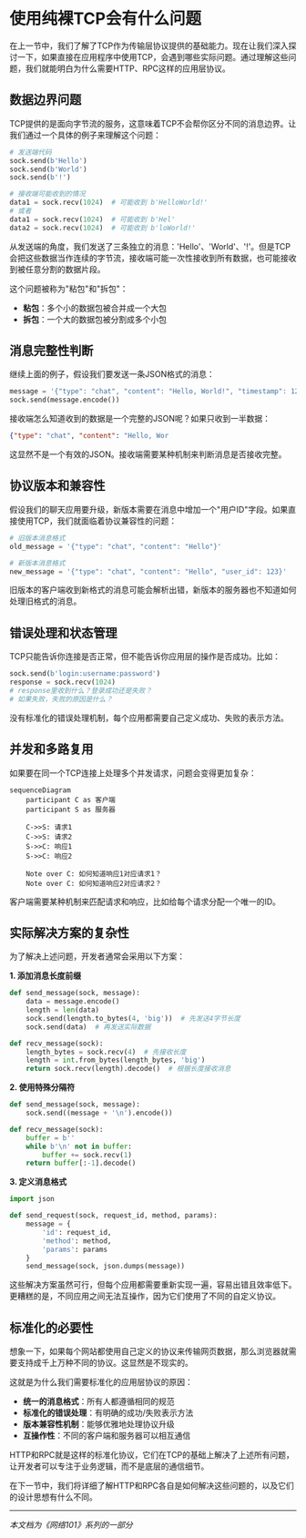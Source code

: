 # 使用纯裸TCP会有什么问题

在上一节中，我们了解了TCP作为传输层协议提供的基础能力。现在让我们深入探讨一下，如果直接在应用程序中使用TCP，会遇到哪些实际问题。通过理解这些问题，我们就能明白为什么需要HTTP、RPC这样的应用层协议。

## 数据边界问题

TCP提供的是面向字节流的服务，这意味着TCP不会帮你区分不同的消息边界。让我们通过一个具体的例子来理解这个问题：

```python
# 发送端代码
sock.send(b'Hello')
sock.send(b'World')
sock.send(b'!')

# 接收端可能收到的情况
data1 = sock.recv(1024)  # 可能收到 b'HelloWorld!'
# 或者
data1 = sock.recv(1024)  # 可能收到 b'Hel'
data2 = sock.recv(1024)  # 可能收到 b'loWorld!'
```

从发送端的角度，我们发送了三条独立的消息：'Hello'、'World'、'!'。但是TCP会把这些数据当作连续的字节流，接收端可能一次性接收到所有数据，也可能接收到被任意分割的数据片段。

这个问题被称为"粘包"和"拆包"：
- **粘包**：多个小的数据包被合并成一个大包
- **拆包**：一个大的数据包被分割成多个小包

## 消息完整性判断

继续上面的例子，假设我们要发送一条JSON格式的消息：

```python
message = '{"type": "chat", "content": "Hello, World!", "timestamp": 1234567890}'
sock.send(message.encode())
```

接收端怎么知道收到的数据是一个完整的JSON呢？如果只收到一半数据：

```json
{"type": "chat", "content": "Hello, Wor
```

这显然不是一个有效的JSON。接收端需要某种机制来判断消息是否接收完整。

## 协议版本和兼容性

假设我们的聊天应用要升级，新版本需要在消息中增加一个"用户ID"字段。如果直接使用TCP，我们就面临着协议兼容性的问题：

```python
# 旧版本消息格式
old_message = '{"type": "chat", "content": "Hello"}'

# 新版本消息格式
new_message = '{"type": "chat", "content": "Hello", "user_id": 123}'
```

旧版本的客户端收到新格式的消息可能会解析出错，新版本的服务器也不知道如何处理旧格式的消息。

## 错误处理和状态管理

TCP只能告诉你连接是否正常，但不能告诉你应用层的操作是否成功。比如：

```python
sock.send(b'login:username:password')
response = sock.recv(1024)
# response里收到什么？登录成功还是失败？
# 如果失败，失败的原因是什么？
```

没有标准化的错误处理机制，每个应用都需要自己定义成功、失败的表示方法。

## 并发和多路复用

如果要在同一个TCP连接上处理多个并发请求，问题会变得更加复杂：

```mermaid
sequenceDiagram
    participant C as 客户端
    participant S as 服务器

    C->>S: 请求1
    C->>S: 请求2
    S->>C: 响应1
    S->>C: 响应2

    Note over C: 如何知道响应1对应请求1？
    Note over C: 如何知道响应2对应请求2？
```

客户端需要某种机制来匹配请求和响应，比如给每个请求分配一个唯一的ID。

## 实际解决方案的复杂性

为了解决上述问题，开发者通常会采用以下方案：

**1. 添加消息长度前缀**
```python
def send_message(sock, message):
    data = message.encode()
    length = len(data)
    sock.send(length.to_bytes(4, 'big'))  # 先发送4字节长度
    sock.send(data)  # 再发送实际数据

def recv_message(sock):
    length_bytes = sock.recv(4)  # 先接收长度
    length = int.from_bytes(length_bytes, 'big')
    return sock.recv(length).decode()  # 根据长度接收消息
```

**2. 使用特殊分隔符**
```python
def send_message(sock, message):
    sock.send((message + '\n').encode())

def recv_message(sock):
    buffer = b''
    while b'\n' not in buffer:
        buffer += sock.recv(1)
    return buffer[:-1].decode()
```

**3. 定义消息格式**
```python
import json

def send_request(sock, request_id, method, params):
    message = {
        'id': request_id,
        'method': method,
        'params': params
    }
    send_message(sock, json.dumps(message))
```

这些解决方案虽然可行，但每个应用都需要重新实现一遍，容易出错且效率低下。更糟糕的是，不同应用之间无法互操作，因为它们使用了不同的自定义协议。

## 标准化的必要性

想象一下，如果每个网站都使用自己定义的协议来传输网页数据，那么浏览器就需要支持成千上万种不同的协议。这显然是不现实的。

这就是为什么我们需要标准化的应用层协议的原因：
- **统一的消息格式**：所有人都遵循相同的规范
- **标准化的错误处理**：有明确的成功/失败表示方法
- **版本兼容性机制**：能够优雅地处理协议升级
- **互操作性**：不同的客户端和服务器可以相互通信

HTTP和RPC就是这样的标准化协议，它们在TCP的基础上解决了上述所有问题，让开发者可以专注于业务逻辑，而不是底层的通信细节。

在下一节中，我们将详细了解HTTP和RPC各自是如何解决这些问题的，以及它们的设计思想有什么不同。

---

*本文档为《网络101》系列的一部分*
